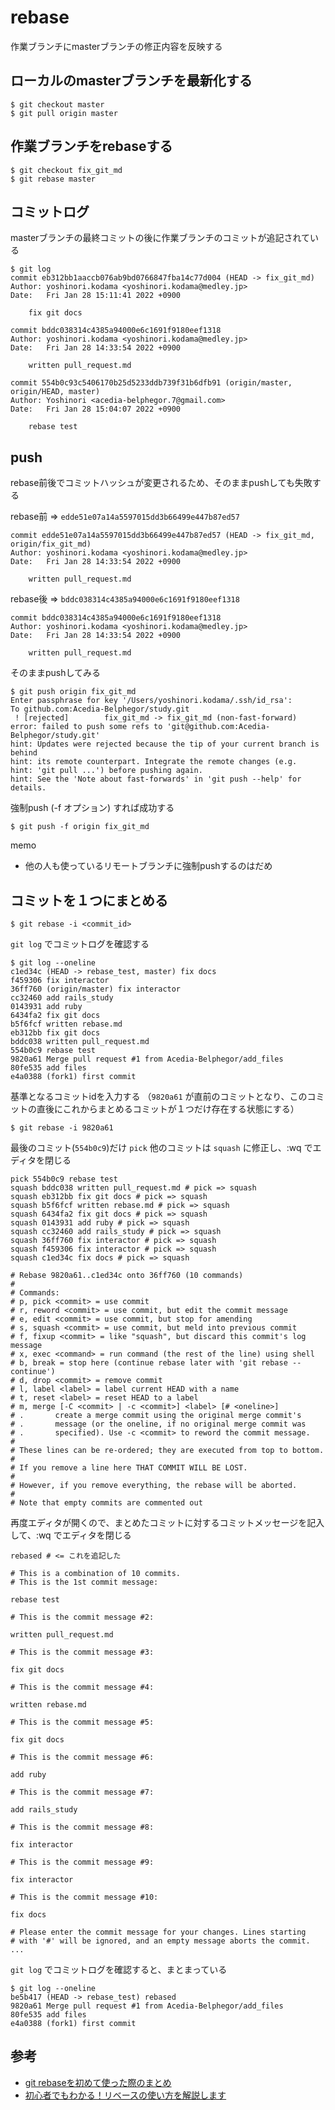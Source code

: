 # rebase

作業ブランチにmasterブランチの修正内容を反映する

## ローカルのmasterブランチを最新化する
```
$ git checkout master
$ git pull origin master
```

## 作業ブランチをrebaseする
```
$ git checkout fix_git_md
$ git rebase master
```

## コミットログ
masterブランチの最終コミットの後に作業ブランチのコミットが追記されている
```
$ git log
commit eb312bb1aaccb076ab9bd0766847fba14c77d004 (HEAD -> fix_git_md)
Author: yoshinori.kodama <yoshinori.kodama@medley.jp>
Date:   Fri Jan 28 15:11:41 2022 +0900

    fix git docs

commit bddc038314c4385a94000e6c1691f9180eef1318
Author: yoshinori.kodama <yoshinori.kodama@medley.jp>
Date:   Fri Jan 28 14:33:54 2022 +0900

    written pull_request.md

commit 554b0c93c5406170b25d5233ddb739f31b6dfb91 (origin/master, origin/HEAD, master)
Author: Yoshinori <acedia-belphegor.7@gmail.com>
Date:   Fri Jan 28 15:04:07 2022 +0900

    rebase test
```

## push

rebase前後でコミットハッシュが変更されるため、そのままpushしても失敗する

rebase前 => `edde51e07a14a5597015dd3b66499e447b87ed57`
```
commit edde51e07a14a5597015dd3b66499e447b87ed57 (HEAD -> fix_git_md, origin/fix_git_md)
Author: yoshinori.kodama <yoshinori.kodama@medley.jp>
Date:   Fri Jan 28 14:33:54 2022 +0900

    written pull_request.md
```
rebase後 => `bddc038314c4385a94000e6c1691f9180eef1318`
```
commit bddc038314c4385a94000e6c1691f9180eef1318
Author: yoshinori.kodama <yoshinori.kodama@medley.jp>
Date:   Fri Jan 28 14:33:54 2022 +0900

    written pull_request.md
```
そのままpushしてみる
```
$ git push origin fix_git_md
Enter passphrase for key '/Users/yoshinori.kodama/.ssh/id_rsa': 
To github.com:Acedia-Belphegor/study.git
 ! [rejected]        fix_git_md -> fix_git_md (non-fast-forward)
error: failed to push some refs to 'git@github.com:Acedia-Belphegor/study.git'
hint: Updates were rejected because the tip of your current branch is behind
hint: its remote counterpart. Integrate the remote changes (e.g.
hint: 'git pull ...') before pushing again.
hint: See the 'Note about fast-forwards' in 'git push --help' for details.
```
強制push (-f オプション) すれば成功する
```
$ git push -f origin fix_git_md
```

memo
- 他の人も使っているリモートブランチに強制pushするのはだめ

## コミットを１つにまとめる
```
$ git rebase -i <commit_id>
```

`git log` でコミットログを確認する
```
$ git log --oneline
c1ed34c (HEAD -> rebase_test, master) fix docs
f459306 fix interactor
36ff760 (origin/master) fix interactor
cc32460 add rails_study
0143931 add ruby
6434fa2 fix git docs
b5f6fcf written rebase.md
eb312bb fix git docs
bddc038 written pull_request.md
554b0c9 rebase test
9820a61 Merge pull request #1 from Acedia-Belphegor/add_files
80fe535 add files
e4a0388 (fork1) first commit
```

基準となるコミットidを入力する
（`9820a61` が直前のコミットとなり、このコミットの直後にこれからまとめるコミットが１つだけ存在する状態にする）
```
$ git rebase -i 9820a61
```

最後のコミット(`554b0c9`)だけ `pick` 他のコミットは `squash` に修正し、:wq でエディタを閉じる
```
pick 554b0c9 rebase test
squash bddc038 written pull_request.md # pick => squash
squash eb312bb fix git docs # pick => squash
squash b5f6fcf written rebase.md # pick => squash
squash 6434fa2 fix git docs # pick => squash
squash 0143931 add ruby # pick => squash
squash cc32460 add rails_study # pick => squash
squash 36ff760 fix interactor # pick => squash
squash f459306 fix interactor # pick => squash
squash c1ed34c fix docs # pick => squash

# Rebase 9820a61..c1ed34c onto 36ff760 (10 commands)
#
# Commands:
# p, pick <commit> = use commit
# r, reword <commit> = use commit, but edit the commit message
# e, edit <commit> = use commit, but stop for amending
# s, squash <commit> = use commit, but meld into previous commit
# f, fixup <commit> = like "squash", but discard this commit's log message
# x, exec <command> = run command (the rest of the line) using shell
# b, break = stop here (continue rebase later with 'git rebase --continue')
# d, drop <commit> = remove commit
# l, label <label> = label current HEAD with a name
# t, reset <label> = reset HEAD to a label
# m, merge [-C <commit> | -c <commit>] <label> [# <oneline>]
# .       create a merge commit using the original merge commit's
# .       message (or the oneline, if no original merge commit was
# .       specified). Use -c <commit> to reword the commit message.
#
# These lines can be re-ordered; they are executed from top to bottom.
#
# If you remove a line here THAT COMMIT WILL BE LOST.
#
# However, if you remove everything, the rebase will be aborted.
#
# Note that empty commits are commented out
```

再度エディタが開くので、まとめたコミットに対するコミットメッセージを記入して、:wq でエディタを閉じる
```
rebased # <= これを追記した

# This is a combination of 10 commits.
# This is the 1st commit message:

rebase test

# This is the commit message #2:

written pull_request.md

# This is the commit message #3:

fix git docs

# This is the commit message #4:

written rebase.md

# This is the commit message #5:

fix git docs

# This is the commit message #6:

add ruby

# This is the commit message #7:

add rails_study

# This is the commit message #8:

fix interactor

# This is the commit message #9:

fix interactor

# This is the commit message #10:

fix docs

# Please enter the commit message for your changes. Lines starting
# with '#' will be ignored, and an empty message aborts the commit.
...
```

`git log` でコミットログを確認すると、まとまっている
```
$ git log --oneline
be5b417 (HEAD -> rebase_test) rebased
9820a61 Merge pull request #1 from Acedia-Belphegor/add_files
80fe535 add files
e4a0388 (fork1) first commit
```

## 参考
- [git rebaseを初めて使った際のまとめ](https://qiita.com/310ma3/items/e0ec74b47c6c219f2a8b)
- [初心者でもわかる！リベースの使い方を解説します](https://liginc.co.jp/web/tool/79390)

